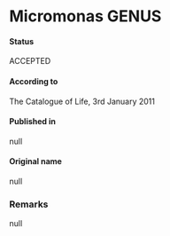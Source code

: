 # Micromonas GENUS

#### Status
ACCEPTED

#### According to
The Catalogue of Life, 3rd January 2011

#### Published in
null

#### Original name
null

### Remarks
null